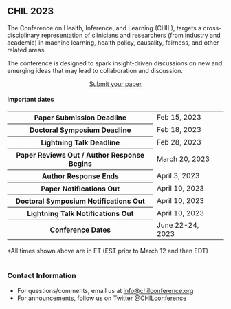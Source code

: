 ## CHIL 2023

The Conference on Health, Inference, and Learning (CHIL), targets a cross-disciplinary representation of clinicians and researchers (from industry and academia) in machine learning, health policy, causality, fairness, and other related areas.

The conference is designed to spark insight-driven discussions on new and emerging ideas that may lead to collaboration and discussion.

<center><a class="btn-primary btn-lg" role="button" aria-pressed="true" href="https://openreview.net/group?id=chilconference.org/CHIL/2023/Conference" target="_blank" rel="noopener">Submit your paper</a></center>


#### Important dates
<div>

<table class="timeline-table table table-sm">
  <tbody>
    <tr>
      <th scope="row">Paper Submission Deadline</th>
      <td>Feb 15, 2023</td>
      <td class="text-right"><span class="countdown" data-startdate="2023-02-16T04:59:00.00Z"></span></td> 
    </tr>
    <tr>
      <th scope="row">Doctoral Symposium Deadline</th>
      <td>Feb 18, 2023</td>
      <td class="text-right"><span class="countdown" data-startdate="2023-02-18T04:59:00.00Z"></span></td> 
    </tr>
    <tr>
      <th scope="row">Lightning Talk Deadline</th>
      <td>Feb 28, 2023</td>
      <td class="text-right"><span class="countdown" data-startdate="2023-03-01T04:59:00.00Z"></span></td> 
    </tr>
    <tr>
      <th scope="row">Paper Reviews Out / Author Response Begins</th>
      <td>March 20, 2023</td>
      <td class="text-right"><span class="countdown" data-startdate="2023-03-21T04:59:00.00Z"></span></td>
    </tr>
    <tr>
      <th scope="row">Author Response Ends</th>
      <td>April 3, 2023</td>
      <td class="text-right"><span class="countdown" data-startdate="2023-04-04T03:59:00.00Z"></span></td>
    </tr>
    <tr>
      <th scope="row">Paper Notifications Out</th>
      <td>April 10, 2023</td>
      <td class="text-right"><span class="countdown" data-startdate="2023-04-11T03:59:00.00Z"></span></td>
    </tr>
    <tr>
      <th scope="row">Doctoral Symposium Notifications Out</th>
      <td>April 10, 2023</td>
      <td class="text-right"><span class="countdown" data-startdate="2023-04-11T03:59:00.00Z"></span></td> 
    </tr>
    <tr>
      <th scope="row">Lightning Talk Notifications Out</th>
      <td>April 10, 2023</td>
      <td class="text-right"><span class="countdown" data-startdate="2023-04-11T03:59:00.00Z"></span></td> 
    </tr>
    <tr>
      <th scope="row">Conference Dates</th>
      <td>June 22-24, 2023</td>
      <td class="text-right"><span class="countdown" data-startdate="June 22, 2023"></span></td>
    </tr>
  </tbody>
</table>
<div class="text-right">*All times shown above are in ET (EST prior to March 12 and then EDT) </div>
<br />
</div>

### Contact Information

- For questions/comments, email us at [info@chilconference.org](mailto:info@chilconference.org)
- For announcements, follow us on Twitter [@CHILconference](https://twitter.com/chilconference)

